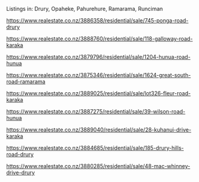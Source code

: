 Listings in:
Drury, Opaheke, Pahurehure, Ramarama, Runciman

https://www.realestate.co.nz/3886358/residential/sale/745-ponga-road-drury

https://www.realestate.co.nz/3888760/residential/sale/118-galloway-road-karaka

https://www.realestate.co.nz/3879796/residential/sale/1204-hunua-road-hunua

https://www.realestate.co.nz/3875346/residential/sale/1624-great-south-road-ramarama

https://www.realestate.co.nz/3889025/residential/sale/lot326-fleur-road-karaka

https://www.realestate.co.nz/3887275/residential/sale/39-wilson-road-hunua

https://www.realestate.co.nz/3889040/residential/sale/28-kuhanui-drive-karaka

https://www.realestate.co.nz/3884685/residential/sale/185-drury-hills-road-drury

https://www.realestate.co.nz/3880285/residential/sale/48-mac-whinney-drive-drury


